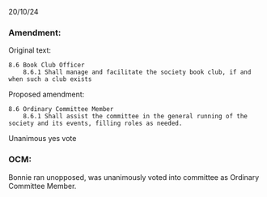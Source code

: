 20/10/24
### Amendment:
Original text:
```
8.6 Book Club Officer
	8.6.1 Shall manage and facilitate the society book club, if and when such a club exists
```

Proposed amendment:
```
8.6 Ordinary Committee Member
	8.6.1 Shall assist the committee in the general running of the society and its events, filling roles as needed.
```

Unanimous yes vote

### OCM:
Bonnie ran unopposed, was unanimously voted into committee as Ordinary Committee Member.